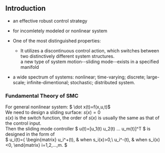 ## Introduction
* an effective robust control strategy
* for incomletely modeled or nonlinear system
* One of the most distinguished properties:
    * It utilizes a discontinuous control action, which switches between two distinctively different system structures.  
    a new type of system motion--sliding mode--exists in a specified manifold  
    
* a wide spectrum of systems: nonlinear; time-varying; discrete; large-scale; infinite-dimentional; stochastic; distributed system.

### Fundamental Theory of SMC
For general nonlinear system: $ \dot x(t)=f(x,u,t)$  
We need to design a sliding surface: $s(x)=0$  
$s(x)$ is the switch function, the order of $s(x)$ is usually the same as that of the control input.  
Then the sliding mode controller $ u(t)=[u_1(t) u_2(t) ... u_m(t)]^T $ is designed in the form of  
$ u_i(t)={
         \begin{matrix}
         u_i^+(t), & when s_i(x)>0,\\
         u_i^-(t), & when s_i(x)<0,
         \end{matrix} 
         i=1,2,...,m. $

